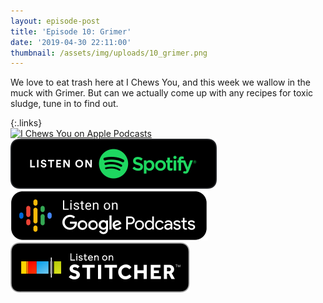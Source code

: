 ```yaml
---
layout: episode-post
title: 'Episode 10: Grimer'
date: '2019-04-30 22:11:00'
thumbnail: /assets/img/uploads/10_grimer.png
---
```

We love to eat trash here at I Chews You, and this week we wallow in the muck with Grimer. But can we actually come up with any recipes for toxic sludge, tune in to find out.

{:.links}  
[![I Chews You on Apple Podcasts](https://linkmaker.itunes.apple.com/en-us/badge-lrg.svg?releaseDate=2019-04-16T00:00:00Z&kind=podcast&bubble=podcasts)](https://podcasts.apple.com/us/podcast/10-grimer/id1455409177?i=1000436892928)  [![I Chews You on Spotify](/assets/img/uploads/spotify-badge-button.svg)](https://open.spotify.com/episode/49KQGGo5dDTGHglHgO8lOL)  [![I Chews You on Google Podcasts](/assets/img/uploads/google-podcasts-badge-button.svg)](https://podcasts.google.com/?feed=aHR0cHM6Ly9pY2hld3N5b3UubGlic3luLmNvbS9yc3M&episode=YjNkNzBkZmMxMjU4NDUyMmJiZmY4ODYzM2NjODIyMDg&ved=0CFQQzsICahcKEwiIzJmEu77nAhUAAAAAHQAAAAAQAQ)  [![I Chews You on Stitcher](/assets/img/uploads/stitcher-badge-button.svg)](https://www.stitcher.com/s?eid=60360223)
